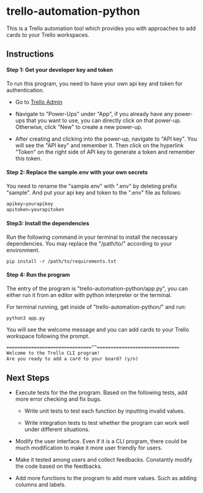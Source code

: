 # trello-automation-python

This is a Trello automation tool which provides you with approaches to add cards to your Trello workspaces. 

## Instructions

#### Step 1: Get your developer key and token

To run this program, you need to have your own api key and token for authentication.

- Go to [Trello Admin](https://trello.com/power-ups/admin)

- Navigate to "Power-Ups" under "App", if you already have any power-ups that you want to use, you can directly click on that power-up. Otherwise, click "New" to create a new power-up.

- After creating and clicking into the power-up, navigate to "API key". You will see the "API key" and remember it. Then click on the hyperlink "Token" on the right side of API key to generate a token and remember this token.

#### Step 2: Replace the sample.env with your own secrets

You need to rename the "sample.env" with ".env" by deleting prefix "sample". And put your api key and token to the ".env" file as follows:

```python
apikey=yourapikey
apitoken=yourapitoken
```

#### Step3: Install the dependencies

Run the following command in your terminal to install the necessary dependencies. You may replace the "/path/to/" according to your environment.

```shell
pip install -r /path/to/requirements.txt
```

#### Step 4: Run the program

The entry of the program is "trello-automation-python/app.py", you can either run it from an editor with python interpreter or the terminal.

For terminal running, get inside of "trello-automation-python/" and run:

```shell
python3 app.py
```

You will see the welcome message and you can add cards to your Trello workspace following the prompt.

```javadoc
===============================^^==============================
Welcome to the Trello CLI program!
Are you ready to add a card to your board? (y/n)
```

## Next Steps

- Execute tests for the the program. Based on the following tests, add more error checking and fix bugs.
  
  - Write unit tests to test each function by inputting invalid values. 
  
  - Write integration tests to test whether the program can work well under different situations.

- Modify the user interface. Even if it is a CLI program, there could be much modification to make it more user friendly for users.

- Make it tested among users and collect feedbacks. Constantly modify the code based on the feedbacks.

- Add more functions to the program to add more values. Such as adding columns and labels.
